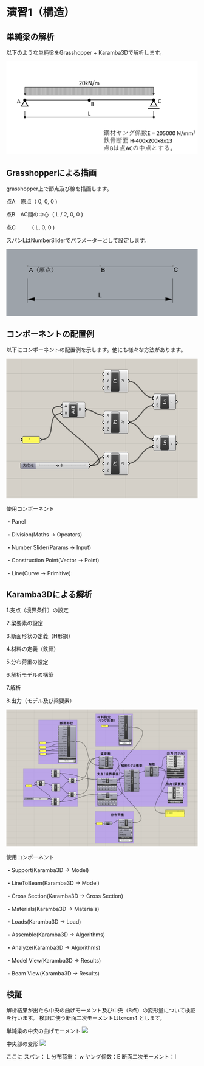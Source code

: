 # 演習1（構造）
## 単純梁の解析
以下のような単純梁をGrasshopper + Karamba3Dで解析します。

![](img/2022-04-27-20-32-10.png)

## Grasshopperによる描画


grasshopper上で節点及び線を描画します。

点A　原点（ 0, 0, 0 )

点B　AC間の中心（ L / 2, 0, 0 )

点C　　　（ L, 0, 0 )

スパンLはNumberSliderでパラメーターとして設定します。

![](img/2022-04-28-11-25-25.png)

## コンポーネントの配置例

以下にコンポーネントの配置例を示します。他にも様々な方法があります。

![](img/2022-04-27-20-18-24.png)

使用コンポーネント

・Panel

・Division(Maths → Opeators)

・Number Slider(Params → Input)

・Construction Point(Vector → Point)

・Line(Curve → Primitive)


## Karamba3Dによる解析


1.支点（境界条件）の設定

2.梁要素の設定

3.断面形状の定義（H形鋼）

4.材料の定義（鉄骨）

5.分布荷重の設定

6.解析モデルの構築

7.解析

8.出力（モデル及び梁要素）

![](img/2022-04-27-20-52-56.png)

使用コンポーネント

・Support(Karamba3D → Model)

・LineToBeam(Karamba3D → Model)

・Cross Section(Karamba3D → Cross Section)

・Materials(Karamba3D → Materials)

・Loads(Karamba3D → Load)

・Assemble(Karamba3D → Algorithms)

・Analyze(Karamba3D → Algorithms)

・Model View(Karamba3D → Results)

・Beam View(Karamba3D → Results)

## 検証

解析結果が出たら中央の曲げモーメント及び中央（B点）の変形量について検証を行います。
検証に使う断面二次モーメントはIx=cm4 とします。

単純梁の中央の曲げモーメント
<img src="https://latex.codecogs.com/svg.image?M=\frac{1}{8}&space;wL^{2}">

中央部の変形
<img src="https://latex.codecogs.com/svg.image?\delta=\frac{5wL^{4}}{384EI}&space;">

ここに
スパン：    L
分布荷重：  w
ヤング係数：E
断面二次モーメント：I


